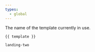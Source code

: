 ```yaml
---
types:
  - global
---
```

The name of the template currently in use.

```
{{ template }}
```

``` .language-output
landing-two
```
